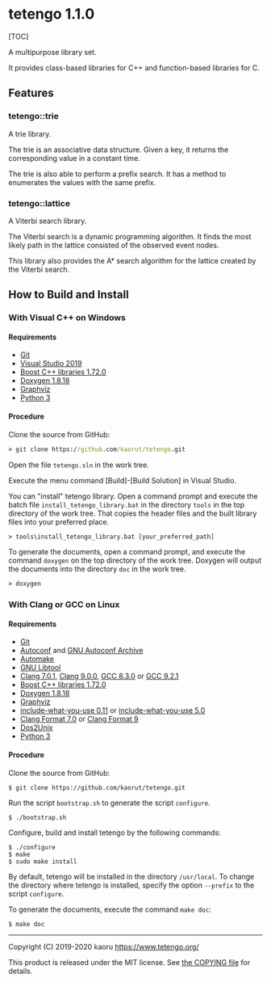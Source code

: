tetengo 1.1.0
=============

[TOC]

A multipurpose library set.

It provides class-based libraries for C++ and function-based libraries for C.

Features
--------

### tetengo::trie

A trie library.

The trie is an associative data structure.
Given a key, it returns the corresponding value in a constant time.

The trie is also able to perform a prefix search.
It has a method to enumerates the values with the same prefix.

### tetengo::lattice

A Viterbi search library.

The Viterbi search is a dynamic programming algorithm. It finds the most likely
path in the lattice consisted of the observed event nodes.

This library also provides the A* search algorithm for the lattice created by
the Viterbi search.

How to Build and Install
------------------------

### With Visual C++ on Windows

#### Requirements

- [Git](https://git-scm.com/)
- [Visual Studio 2019](https://visualstudio.microsoft.com/)
- [Boost C++ libraries 1.72.0](https://www.boost.org/)
- [Doxygen 1.8.18](http://www.doxygen.nl/)
- [Graphviz](https://www.graphviz.org/)
- [Python 3](https://www.python.org/)

#### Procedure

Clone the source from GitHub:

```bat
> git clone https://github.com/kaorut/tetengo.git
```

Open the file `tetengo.sln` in the work tree.

Execute the menu command [Build]-[Build Solution] in Visual Studio.

You can "install" tetengo library. Open a command prompt and execute the batch
file `install_tetengo_library.bat` in the directory `tools` in the top
directory of the work tree. That copies the header files and the built library
files into your preferred place.

```bat
> tools\install_tetengo_library.bat [your_preferred_path]
```

To generate the documents, open a command prompt, and execute the command
`doxygen` on the top directory of the work tree.
Doxygen will output the documents into the directory `doc` in the work tree.

```bat
> doxygen
```

### With Clang or GCC on Linux

#### Requirements

- [Git](https://git-scm.com/)
- [Autoconf](https://www.gnu.org/software/autoconf/) and
  [GNU Autoconf Archive](https://www.gnu.org/software/autoconf-archive/)
- [Automake](https://www.gnu.org/software/automake/)
- [GNU Libtool](https://www.gnu.org/software/libtool/)
- [Clang 7.0.1](https://clang.llvm.org/),
  [Clang 9.0.0](https://clang.llvm.org/),
  [GCC 8.3.0](https://gcc.gnu.org/) or
  [GCC 9.2.1](https://gcc.gnu.org/)
- [Boost C++ libraries 1.72.0](https://www.boost.org/)
- [Doxygen 1.8.18](http://www.doxygen.nl/)
- [Graphviz](https://www.graphviz.org/)
- [include-what-you-use 0.11](https://include-what-you-use.org/) or
  [include-what-you-use 5.0](https://include-what-you-use.org/)
- [Clang Format 7.0](https://clang.llvm.org/docs/ClangFormat.html) or
  [Clang Format 9](https://clang.llvm.org/docs/ClangFormat.html)
- [Dos2Unix](https://waterlan.home.xs4all.nl/dos2unix.html)
- [Python 3](https://www.python.org/)

#### Procedure

Clone the source from GitHub:

```shell-session
$ git clone https://github.com/kaorut/tetengo.git
```

Run the script `bootstrap.sh` to generate the script `configure`.

```shell-session
$ ./bootstrap.sh
```
Configure, build and install tetengo by the following commands:

```shell-session
$ ./configure
$ make
$ sudo make install
```

By default, tetengo will be installed in the directory `/usr/local`.
To change the directory where tetengo is installed, specify the option
`--prefix` to the script `configure`.

To generate the documents, execute the command `make doc`:

```shell-session
$ make doc
```

---

Copyright (C) 2019-2020 kaoru  https://www.tetengo.org/

This product is released under the MIT license.
See [the COPYING file](https://github.com/kaorut/tetengo/blob/master/COPYING)
for details.
